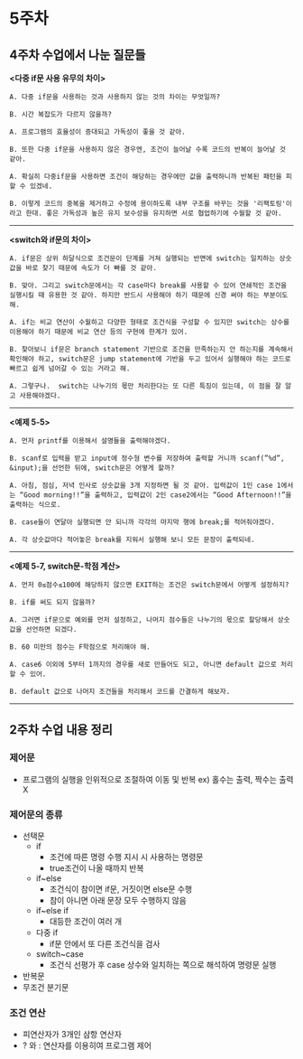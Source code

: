 # 5주차

## **4주차 수업에서 나눈 질문들**

**<다중 if문 사용 유무의 차이>**

    A. 다중 if문을 사용하는 것과 사용하지 않는 것의 차이는 무엇일까?

    B. 시간 복잡도가 다르지 않을까?

    A. 프로그램의 효율성이 증대되고 가독성이 좋을 것 같아.

    B. 또한 다중 if문을 사용하지 않은 경우엔, 조건이 늘어날 수록 코드의 반복이 늘어날 것 같아.

    A. 확실히 다중if문을 사용하면 조건이 해당하는 경우에만 값을 출력하니까 반복된 패턴을 피할 수 있겠네.

    B. 이렇게 코드의 중복을 제거하고 수정에 용이하도록 내부 구조를 바꾸는 것을 '리팩토링'이라고 한대. 좋은 가독성과 높은 유지 보수성을 유지하면 서로 협업하기에 수월할 것 같아.

---

**<switch와 if문의 차이>**

    A. if문은 상위 하달식으로 조건문이 단계를 거쳐 실행되는 반면에 switch는 일치하는 상숫값을 바로 찾기 때문에 속도가 더 빠를 것 같아.

    B. 맞아. 그리고 switch문에서는 각 case마다 break를 사용할 수 있어 연쇄적인 조건을 실행시킬 때 유용한 것 같아. 하지만 반드시 사용해야 하기 때문에 신경 써야 하는 부분이도 해.

    A. if는 비교 연산이 수월하고 다양한 형태로 조건식을 구성할 수 있지만 switch는 상수를 이용해야 하기 때문에 비교 연산 등의 구현에 한계가 있어.

    B. 찾아보니 if문은 branch statement 기반으로 조건을 만족하는지 안 하는지를 계속해서 확인해야 하고, switch문은 jump statement에 기반을 두고 있어서 실행해야 하는 코드로 빠르고 쉽게 넘어갈 수 있는 거라고 해. 

    A. 그렇구나.  switch는 나누기의 몫만 처리한다는 또 다른 특징이 있는데, 이 점을 잘 알고 사용해야겠다.

---

**<예제 5-5>**

    A. 먼저 printf를 이용해서 설명들을 출력해야겠다.

    B. scanf로 입력을 받고 input에 정수형 변수를 저장하여 출력할 거니까 scanf(”%d”, &input);을 선언한 뒤에, switch문은 어떻게 할까?

    A. 아침, 점심, 저녁 인사로 상숫값을 3개 지정하면 될 것 같아. 입력값이 1인 case 1에서는 “Good morning!!”을 출력하고, 입력값이 2인 case2에서는 “Good Afternoon!!”을 출력하는 식으로.

    B. case들이 연달아 실행되면 안 되니까 각각의 마지막 행에 break;를 적어줘야겠다.

    A. 각 상숫값마다 적어놓은 break를 지워서 실행해 보니 모든 문장이 출력되네. 

---

**<예제 5-7, switch문-학점 계산>**

    A. 먼저 0≤점수≤100에 해당하지 않으면 EXIT하는 조건은 switch문에서 어떻게 설정하지?

    B. if를 써도 되지 않을까? 

    A. 그러면 if문으로 예외를 먼저 설정하고, 나머지 점수들은 나누기의 몫으로 할당해서 상숫값을 선언하면 되겠다.

    B. 60 미만의 점수는 F학점으로 처리해야 해.

    A. case6 이외에 5부터 1까지의 경우를 새로 만들어도 되고, 아니면 default 값으로 처리할 수 있어.

    B. default 값으로 나머지 조건들을 처리해서 코드를 간결하게 해보자.

---

## **2주차 수업 내용 정리**

### 제어문

- 프로그램의 실행을 인위적으로 조절하여 이동 및 반복
ex) 홀수는 출력, 짝수는 출력X

### 제어문의 종류

- 선택문
    - if
        - 조건에 따른 명령 수행 지시 시 사용하는 명령문
        - true조건이 나올 때까지 반복
    - if~else
        - 조건식이 참이면 if문, 거짓이면 else문 수행
        - 참이 아니면 아래 문장 모두 수행하지 않음
    - if~else if
        - 대등한 조건이 여러 개
    - 다중 if
        - if문 안에서 또 다른 조건식을 검사
    - switch~case
        - 조건식 선평가 후 case 상수와 일치하는 쪽으로 해석하여 명령문 실행
- 반복문
- 무조건 분기문

### 조건 연산

- 피연산자가 3개인 삼항 연산자
- ? 와 : 연산자를 이용히여 프로그램 제어
